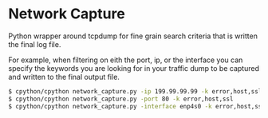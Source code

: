 # Network Capture
Python wrapper around tcpdump for fine grain search criteria that is written the final log file.

For example, when filtering on eith the port, ip, or the interface you can specify the keywords you are looking for in your traffic dump to be captured and written to the final output file.

```bash
$ cpython/cpython network_capture.py -ip 199.99.99.99 -k error,host,ssl
$ cpython/cpython network_capture.py -port 80 -k error,host,ssl
$ cpython/cpython network_capture.py -interface enp4s0 -k error,host,ssl
```
